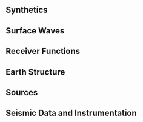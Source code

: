 ## Synthetics


## Surface Waves


## Receiver Functions


## Earth Structure


## Sources


## Seismic Data and Instrumentation
